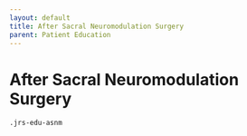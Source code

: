```yaml
---
layout: default
title: After Sacral Neuromodulation Surgery
parent: Patient Education
---
```


# After Sacral Neuromodulation Surgery

`.jrs-edu-asnm`